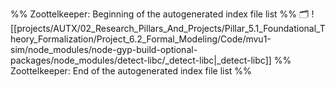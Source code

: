 %% Zoottelkeeper: Beginning of the autogenerated index file list  %%
🗂️ ![[projects/AUTX/02_Research_Pillars_And_Projects/Pillar_5.1_Foundational_Theory_Formalization/Project_6.2_Formal_Modeling/Code/mvu1-sim/node_modules/node-gyp-build-optional-packages/node_modules/detect-libc/_detect-libc|_detect-libc]]
%% Zoottelkeeper: End of the autogenerated index file list  %%
